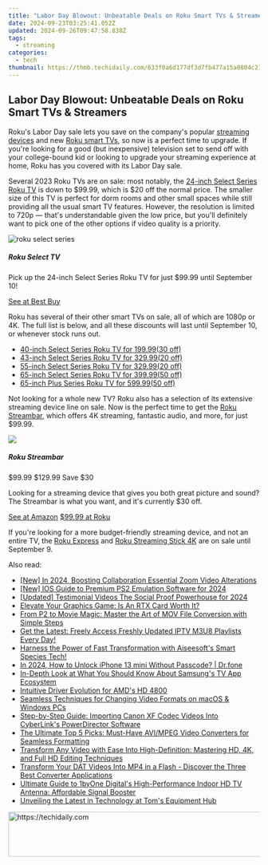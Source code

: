 ```yaml
---
title: "Labor Day Blowout: Unbeatable Deals on Roku Smart TVs & Streamers"
date: 2024-09-23T03:25:41.052Z
updated: 2024-09-26T09:47:58.838Z
tags:
  - streaming
categories:
  - tech
thumbnail: https://thmb.techidaily.com/633f0a6d177df3d7fb477a15a0804c21edff9926ab23c2607a0458a0d217d945.jpeg
---
```


## Labor Day Blowout: Unbeatable Deals on Roku Smart TVs & Streamers

Roku's Labor Day sale lets you save on the company's popular [streaming devices](https://facebook-video-share.techidaily.com/updated-prime-selection-of-screen-capture-software-for-gaming/) and new [Roku smart TVs](https://win-able.techidaily.com/seamless-fixes-for-preventing-browser-hiccups-stabilize-chrome-in-windows-10/), so now is a perfect time to upgrade. If you're looking for a good (but inexpensive) television set to send off with your college-bound kid or looking to upgrade your streaming experience at home, Roku has you covered with its Labor Day sale.

 Several 2023 Roku TVs are on sale: most notably, the [24-inch Select Series Roku TV](https://shop-links.co/link/?exclusive=1&publisher_slug=itechdaily19598&url=https%3A%2F%2Fwww.bestbuy.com%2Fsite%2Froku-24-class-select-series-hd-smart-rokutv%2F6536708.p%3FacampID%3D0%26ar%3D1818317521214346027%26skuId%3D6536708) is down to $99.99, which is $20 off the normal price. The smaller size of this TV is perfect for dorm rooms and other small spaces while still providing all the usual smart TV features. However, the resolution is limited to 720p — that's understandable given the low price, but you'll definitely want to pick one of the other options if video quality is a priority.

![roku select series](https://static1.howtogeekimages.com/wordpress/wp-content/uploads/2023/08/roku-select-series.png) 

#####  Roku Select TV

Pick up the 24-inch Select Series Roku TV for just $99.99 until September 10!

[See at Best Buy](https://shop-links.co/link/?exclusive=1&publisher_slug=itechdaily19598&url=https%3A%2F%2Fwww.bestbuy.com%2Fsite%2Froku-55-class-select-series-4k-smart-rokutv%2F6536725.p) 

 Roku has several of their other smart TVs on sale, all of which are 1080p or 4K. The full list is below, and all these discounts will last until September 10, or whenever stock runs out.

* [40-inch Select Series Roku TV for $199.99 ($30 off)](https://shop-links.co/link/?exclusive=1&publisher%5Fslug=howtogeek&u1=UUhtgUeUpU2000165&article%5Fname=Save+On+Roku+Smart+TVs+and+Streaming+Devices+This+Labor+Day&article%5Furl=https%3A%2F%2Fwww.howtogeek.com%2Froku-labor-day-sale%2F&url=https%3A%2F%2Fwww.bestbuy.com%2Fsite%2Froku-40-class-select-series-full-hd-smart-rokutv%2F6536710.p%3FskuId%3D6536710)
* [43-inch Select Series Roku TV for $329.99 ($20 off)](https://shop-links.co/link/?exclusive=1&publisher%5Fslug=howtogeek&u1=UUhtgUeUpU2000165&article%5Fname=Save+On+Roku+Smart+TVs+and+Streaming+Devices+This+Labor+Day&article%5Furl=https%3A%2F%2Fwww.howtogeek.com%2Froku-labor-day-sale%2F&url=https%3A%2F%2Fwww.bestbuy.com%2Fsite%2Froku-43-class-select-series-4k-smart-rokutv%2F6536712.p%3FskuId%3D6536712)
* [55-inch Select Series Roku TV for $329.99 ($20 off)](https://shop-links.co/link/?exclusive=1&publisher%5Fslug=howtogeek&u1=UUhtgUeUpU2000165&article%5Fname=Save+On+Roku+Smart+TVs+and+Streaming+Devices+This+Labor+Day&article%5Furl=https%3A%2F%2Fwww.howtogeek.com%2Froku-labor-day-sale%2F&url=https%3A%2F%2Fwww.bestbuy.com%2Fsite%2Froku-55-class-select-series-4k-smart-rokutv%2F6536725.p%3FskuId%3D6536725)
* [65-inch Select Series Roku TV for $399.99 ($50 off)](https://shop-links.co/link/?exclusive=1&publisher%5Fslug=howtogeek&u1=UUhtgUeUpU2000165&article%5Fname=Save+On+Roku+Smart+TVs+and+Streaming+Devices+This+Labor+Day&article%5Furl=https%3A%2F%2Fwww.howtogeek.com%2Froku-labor-day-sale%2F&url=https%3A%2F%2Fwww.bestbuy.com%2Fsite%2Froku-65-class-select-series-4k-smart-rokutv%2F6536726.p%3FskuId%3D6536726)
* [65-inch Plus Series Roku TV for $599.99 ($50 off)](https://shop-links.co/link/?exclusive=1&publisher%5Fslug=howtogeek&u1=UUhtgUeUpU2000165&article%5Fname=Save+On+Roku+Smart+TVs+and+Streaming+Devices+This+Labor+Day&article%5Furl=https%3A%2F%2Fwww.howtogeek.com%2Froku-labor-day-sale%2F&url=https%3A%2F%2Fwww.bestbuy.com%2Fsite%2Froku-65-class-plus-series-qled-4k-smart-rokutv%2F6536734.p%3FskuId%3D6536734)

 Not looking for a whole new TV? Roku also has a selection of its extensive streaming device line on sale. Now is the perfect time to get the [Roku Streambar](https://www.anrdoezrs.net/links/3607085/type/dlg/sid/UUhtgUeUpU2000165/https://www.roku.com/products/audio/roku-streambar), which offers 4K streaming, fantastic audio, and more, for just $99.99.

![](https://static1.howtogeekimages.com/wordpress/wp-content/uploads/2023/08/7c718821.jpg) 

#####  Roku Streambar

$99.99 $129.99 Save $30 

Looking for a streaming device that gives you both great picture and sound? The Streambar is what you want, and it's currently $30 off.

[See at Amazon](https://www.amazon.com/Roku-Streambar-streaming-premium-released/dp/B08G8JH836/?tag=hotoge-20&ascsubtag=UUhtgUeUpU2000165&asc%5Frefurl=https%3A%2F%2Fwww.howtogeek.com%2Froku-labor-day-sale%2F&asc%5Fcampaign=Short-Term) [$99.99 at Roku](https://www.anrdoezrs.net/links/3607085/type/dlg/sid/UUhtgUeUpU2000165/https://www.roku.com/products/audio/roku-streambar) 

 If you're looking for a more budget-friendly streaming device, and not an entire TV, the [Roku Express](https://www.anrdoezrs.net/links/3607085/type/dlg/sid/UUhtgUeUpU2000165/https://www.roku.com/products/roku-express) and [Roku Streaming Stick 4K](https://www.anrdoezrs.net/links/3607085/type/dlg/sid/UUhtgUeUpU2000165/https://www.roku.com/products/roku-streaming-stick-4k) are on sale until September 9.

<ins class="adsbygoogle"
     style="display:block"
     data-ad-format="autorelaxed"
     data-ad-client="ca-pub-7571918770474297"
     data-ad-slot="1223367746"></ins>

<ins class="adsbygoogle"
     style="display:block"
     data-ad-client="ca-pub-7571918770474297"
     data-ad-slot="8358498916"
     data-ad-format="auto"
     data-full-width-responsive="true"></ins>

<span class="atpl-alsoreadstyle">Also read:</span>
<div><ul>
<li><a href="https://fox-access.techidaily.com/new-in-2024-boosting-collaboration-essential-zoom-video-alterations/"><u>[New] In 2024, Boosting Collaboration Essential Zoom Video Alterations</u></a></li>
<li><a href="https://visual-screen-recording.techidaily.com/new-ios-guide-to-premium-ps2-emulation-software-for-2024/"><u>[New] IOS Guide to Premium PS2 Emulation Software for 2024</u></a></li>
<li><a href="https://article-helps.techidaily.com/updated-testimonial-videos-the-social-proof-powerhouse-for-2024/"><u>[Updated] Testimonial Videos The Social Proof Powerhouse for 2024</u></a></li>
<li><a href="https://technical-tips.techidaily.com/elevate-your-graphics-game-is-an-rtx-card-worth-it/"><u>Elevate Your Graphics Game: Is An RTX Card Worth It?</u></a></li>
<li><a href="https://media-tips.techidaily.com/from-p2-to-movie-magic-master-the-art-of-mov-file-conversion-with-simple-steps/"><u>From P2 to Movie Magic: Master the Art of MOV File Conversion with Simple Steps</u></a></li>
<li><a href="https://media-tips.techidaily.com/get-the-latest-freely-access-freshly-updated-iptv-m3u8-playlists-every-day/"><u>Get the Latest: Freely Access Freshly Updated IPTV M3U8 Playlists Every Day!</u></a></li>
<li><a href="https://media-tips.techidaily.com/1723620213932-harness-the-power-of-fast-transformation-with-aiseesofts-smart-species-tech/"><u>Harness the Power of Fast Transformation with Aiseesoft's Smart Species Tech!</u></a></li>
<li><a href="https://iphone-unlock.techidaily.com/in-2024-how-to-unlock-iphone-13-mini-without-passcode-drfone-by-drfone-ios/"><u>In 2024, How to Unlock iPhone 13 mini Without Passcode? | Dr.fone</u></a></li>
<li><a href="https://technical-tips.techidaily.com/in-depth-look-at-what-you-should-know-about-samsungs-tv-app-ecosystem/"><u>In-Depth Look at What You Should Know About Samsung's TV App Ecosystem</u></a></li>
<li><a href="https://driver-install.techidaily.com/intuitive-driver-evolution-for-amds-hd-4800/"><u>Intuitive Driver Evolution for AMD's HD 4800</u></a></li>
<li><a href="https://media-tips.techidaily.com/seamless-techniques-for-changing-video-formats-on-macos-and-windows-pcs/"><u>Seamless Techniques for Changing Video Formats on macOS & Windows PCs</u></a></li>
<li><a href="https://media-tips.techidaily.com/step-by-step-guide-importing-canon-xf-codec-videos-into-cyberlinks-powerdirector-software/"><u>Step-by-Step Guide: Importing Canon XF Codec Videos Into CyberLink's PowerDirector Software</u></a></li>
<li><a href="https://media-tips.techidaily.com/the-ultimate-top-5-picks-must-have-avimpeg-video-converters-for-seamless-formatting/"><u>The Ultimate Top 5 Picks: Must-Have AVI/MPEG Video Converters for Seamless Formatting</u></a></li>
<li><a href="https://media-tips.techidaily.com/transform-any-video-with-ease-into-high-definition-mastering-hd-4k-and-full-hd-editing-techniques/"><u>Transform Any Video with Ease Into High-Definition: Mastering HD, 4K, and Full HD Editing Techniques</u></a></li>
<li><a href="https://media-tips.techidaily.com/1723620227859-transform-your-dat-videos-into-mp4-in-a-flash-discover-the-three-best-converter-applications/"><u>Transform Your DAT Videos Into MP4 in a Flash - Discover the Three Best Converter Applications</u></a></li>
<li><a href="https://buynow-tips.techidaily.com/ultimate-guide-to-1byone-digitals-high-performance-indoor-hd-tv-antenna-affordable-signal-booster/"><u>Ultimate Guide to 1byOne Digital's High-Performance Indoor HD TV Antenna: Affordable Signal Booster</u></a></li>
<li><a href="https://hardware-tips.techidaily.com/unveiling-the-latest-in-technology-at-toms-equipment-hub/"><u>Unveiling the Latest in Technology at Tom's Equipment Hub</u></a></li>
</ul></div>

<!-- affiliate ads begin -->
<a href="https://arkmc.pxf.io/c/5597632/352555/5172" target="_top" id="352555">
  <img src="//a.impactradius-go.com/display-ad/5172-352555" border="0" alt="https://techidaily.com" width="720" height="90"/>
</a>
<img height="0" width="0" src="https://arkmc.pxf.io/i/5597632/352555/5172" style="position:absolute;visibility:hidden;" border="0" />
<!-- affiliate ads end -->

